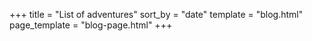 +++
title = "List of adventures"
sort_by = "date"
template = "blog.html"
page_template = "blog-page.html"
+++
